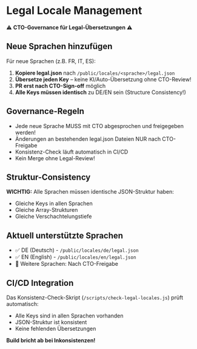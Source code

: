 # Legal Locale Management

⚠️ **CTO-Governance für Legal-Übersetzungen** ⚠️

## Neue Sprachen hinzufügen

Für neue Sprachen (z.B. FR, IT, ES):

1. **Kopiere legal.json** nach `/public/locales/<sprache>/legal.json`
2. **Übersetze jeden Key** – keine KI/Auto-Übersetzung ohne CTO-Review!
3. **PR erst nach CTO-Sign-off** möglich
4. **Alle Keys müssen identisch** zu DE/EN sein (Structure Consistency!)

## Governance-Regeln

- Jede neue Sprache MUSS mit CTO abgesprochen und freigegeben werden!
- Änderungen an bestehenden legal.json Dateien NUR nach CTO-Freigabe
- Konsistenz-Check läuft automatisch in CI/CD
- Kein Merge ohne Legal-Review!

## Struktur-Consistency

**WICHTIG:** Alle Sprachen müssen identische JSON-Struktur haben:
- Gleiche Keys in allen Sprachen
- Gleiche Array-Strukturen
- Gleiche Verschachtelungstiefe

## Aktuell unterstützte Sprachen

- ✅ DE (Deutsch) - `/public/locales/de/legal.json`
- ✅ EN (English) - `/public/locales/en/legal.json`
- 🔄 Weitere Sprachen: Nach CTO-Freigabe

## CI/CD Integration

Das Konsistenz-Check-Skript (`/scripts/check-legal-locales.js`) prüft automatisch:
- Alle Keys sind in allen Sprachen vorhanden
- JSON-Struktur ist konsistent
- Keine fehlenden Übersetzungen

**Build bricht ab bei Inkonsistenzen!**